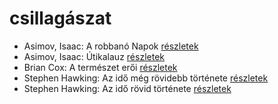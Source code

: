 # csillagászat

- Asimov, Isaac: A robbanó Napok [részletek](../_details/Asimov%2C%20Isaac.md#id_1188)
- Asimov, Isaac: Útikalauz [részletek](../_details/Asimov%2C%20Isaac.md#id_1171)
- Brian Cox: A természet erői [részletek](../_details/Brian%20Cox.md#id_1517)
- Stephen Hawking: Az idő még rövidebb története [részletek](../_details/Stephen%20Hawking.md#id_390)
- Stephen Hawking: Az idő rövid története [részletek](../_details/Stephen%20Hawking.md#id_1166)
